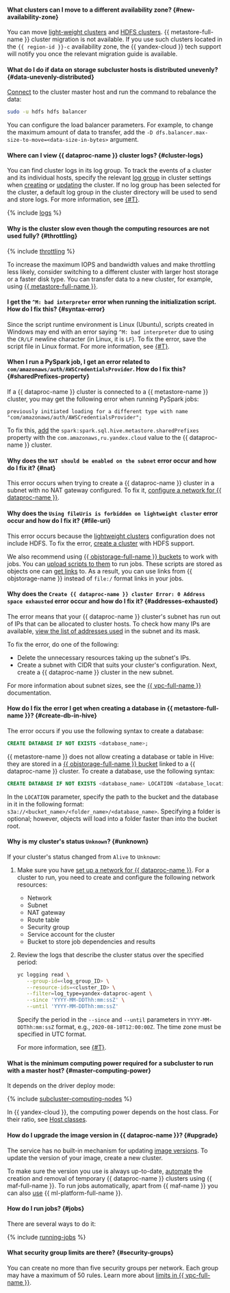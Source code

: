 #### What clusters can I move to a different availability zone? {#new-availability-zone}

You can move [light-weight clusters](../../data-proc/operations/migration-to-an-availability-zone.md) and [HDFS clusters](../../data-proc/tutorials/hdfs-cluster-migration.md). {{ metastore-full-name }} cluster migration is not available. If you use such clusters located in the `{{ region-id }}-c` availability zone, the {{ yandex-cloud }} tech support will notify you once the relevant migration guide is available.

#### What do I do if data on storage subcluster hosts is distributed unevenly? {#data-unevenly-distributed}

[Connect](../../data-proc/operations/connect.md) to the cluster master host and run the command to rebalance the data:

```bash
sudo -u hdfs hdfs balancer
```

You can configure the load balancer parameters. For example, to change the maximum amount of data to transfer, add the `-D dfs.balancer.max-size-to-move=<data-size-in-bytes>` argument.

#### Where can I view {{ dataproc-name }} cluster logs? {#cluster-logs}

You can find cluster logs in its log group. To track the events of a cluster and its individual hosts, specify the relevant [log group](../../logging/concepts/log-group.md) in cluster settings when [creating](../../data-proc/operations/cluster-create.md) or [updating](../../data-proc/operations/cluster-update.md) the cluster. If no log group has been selected for the cluster, a default log group in the cluster directory will be used to send and store logs. For more information, see [{#T}](../../data-proc/operations/logging.md).

{% include [logs](../logs.md) %}

#### Why is the cluster slow even though the computing resources are not used fully? {#throttling}

{% include [throttling](../throttling.md) %}

To increase the maximum IOPS and bandwidth values and make throttling less likely, consider switching to a different cluster with larger host storage or a faster disk type. You can transfer data to a new cluster, for example, using [{{ metastore-full-name }}](../../data-proc/concepts/metastore.md).

#### I get the `^M: bad interpreter` error when running the initialization script. How do I fix this? {#syntax-error}

Since the script runtime environment is Linux (Ubuntu), scripts created in Windows may end with an error saying `^M: bad interpreter` due to using the `CR/LF` newline character (in Linux, it is `LF`). To fix the error, save the script file in Linux format. For more information, see [{#T}](../../data-proc/concepts/init-action.md#syntax-errors).

#### When I run a PySpark job, I get an error related to `com/amazonaws/auth/AWSCredentialsProvider`. How do I fix this? {#sharedPrefixes-property}

If a {{ dataproc-name }} cluster is connected to a {{ metastore-name }} cluster, you may get the following error when running PySpark jobs:

```text
previously initiated loading for a different type with name "com/amazonaws/auth/AWSCredentialsProvider";
```

To fix this, [add](../../data-proc/operations/cluster-update.md) the `spark:spark.sql.hive.metastore.sharedPrefixes` property with the `com.amazonaws,ru.yandex.cloud` value to the {{ dataproc-name }} cluster.

#### Why does the `NAT should be enabled on the subnet` error occur and how do I fix it? {#nat}

This error occurs when trying to create a {{ dataproc-name }} cluster in a subnet with no NAT gateway configured. To fix it, [configure a network for {{ dataproc-name }}](../../data-proc/tutorials/configure-network.md).

#### Why does the `Using fileUris is forbidden on lightweight cluster` error occur and how do I fix it? {#file-uri}

This error occurs because the [lightweight clusters](../../data-proc/concepts/index.md#light-weight-clusters) configuration does not include HDFS. To fix the error, [create a cluster](../../data-proc/operations/cluster-create.md) with HDFS support.

We also recommend using [{{ objstorage-full-name }} buckets](../../storage/concepts/bucket.md) to work with jobs. You can [upload scripts to them](../../storage/operations/objects/upload.md) to run jobs. These scripts are stored as objects one can [get links](../../storage/operations/objects/link-for-download.md) to. As a result, you can use links from {{ objstorage-name }} instead of `file:/` format links in your jobs.

#### Why does the `Create {{ dataproc-name }} cluster Error: 0 Address space exhausted` error occur and how do I fix it? {#addresses-exhausted}

The error means that your {{ dataproc-name }} cluster's subnet has run out of IPs that can be allocated to cluster hosts. To check how many IPs are available, [view the list of addresses used](../../vpc/operations/subnet-used-addresses.md) in the subnet and its mask.

To fix the error, do one of the following:

* Delete the unnecessary resources taking up the subnet's IPs.
* Create a subnet with CIDR that suits your cluster's configuration. Next, create a {{ dataproc-name }} cluster in the new subnet.

For more information about subnet sizes, see the [{{ vpc-full-name }}](../../vpc/concepts/network.md#subnet) documentation.

#### How do I fix the error I get when creating a database in {{ metastore-full-name }}? {#create-db-in-hive}

The error occurs if you use the following syntax to create a database:

```sql
CREATE DATABASE IF NOT EXISTS <database_name>;
```

{{ metastore-name }} does not allow creating a database or table in Hive: they are stored in a [{{ objstorage-full-name }} bucket](../../storage/concepts/bucket.md) linked to a {{ dataproc-name }} cluster. To create a database, use the following syntax:

```sql
CREATE DATABASE IF NOT EXISTS <database_name> LOCATION <database_location>;
```

In the `LOCATION` parameter, specify the path to the bucket and the database in it in the following format: `s3a://<bucket_name>/<folder_name>/<database_name>`. Specifying a folder is optional; however, objects will load into a folder faster than into the bucket root.

#### Why is my cluster's status `Unknown`? {#unknown}

If your cluster's status changed from `Alive` to `Unknown`:

1. Make sure you have [set up a network for {{ dataproc-name }}](../../data-proc/tutorials/configure-network.md). For a cluster to run, you need to create and configure the following network resources:

   * Network
   * Subnet
   * NAT gateway
   * Route table
   * Security group
   * Service account for the cluster
   * Bucket to store job dependencies and results

1. Review the logs that describe the cluster status over the specified period:

   ```bash
   yc logging read \
      --group-id=<log_group_ID> \
      --resource-ids=<cluster_ID> \
      --filter=log_type=yandex-dataproc-agent \
      --since 'YYYY-MM-DDThh:mm:ssZ' \
      --until 'YYYY-MM-DDThh:mm:ssZ'
   ```

   Specify the period in the `--since` and `--until` parameters in `YYYY-MM-DDThh:mm:ssZ` format, e.g., `2020-08-10T12:00:00Z`. The time zone must be specified in UTC format.

   For more information, see [{#T}](../../data-proc/operations/logging.md).

#### What is the minimum computing power required for a subcluster to run with a master host? {#master-computing-power}

It depends on the driver deploy mode:

{% include [subcluster-computing-nodes](../../_includes/data-proc/subcluster-computing-nodes.md) %}

In {{ yandex-cloud }}, the computing power depends on the host class. For their ratio, see [Host classes](../../data-proc/concepts/instance-types.md).

#### How do I upgrade the image version in {{ dataproc-name }}? {#upgrade}

The service has no built-in mechanism for updating [image versions](../../data-proc/concepts/environment.md). To update the version of your image, create a new cluster.

To make sure the version you use is always up-to-date, [automate](../../data-proc/tutorials/airflow-automation.md) the creation and removal of temporary {{ dataproc-name }} clusters using {{ maf-full-name }}. To run jobs automatically, apart from {{ maf-name }} you can also [use](../../data-proc/tutorials/datasphere-integration.md) {{ ml-platform-full-name }}.

#### How do I run jobs? {#jobs}

There are several ways to do it:

{% include [running-jobs](../../_includes/data-proc/running-jobs.md) %}

#### What security group limits are there? {#security-groups}

You can create no more than five security groups per network. Each group may have a maximum of 50 rules. Learn more about [limits in {{ vpc-full-name }}](../../vpc/concepts/limits.md#vpc-limits).
